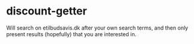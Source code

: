 # discount-getter

Will search on etilbudsavis.dk after your own search terms, and then only 
present results (hopefully) that you are interested in.

